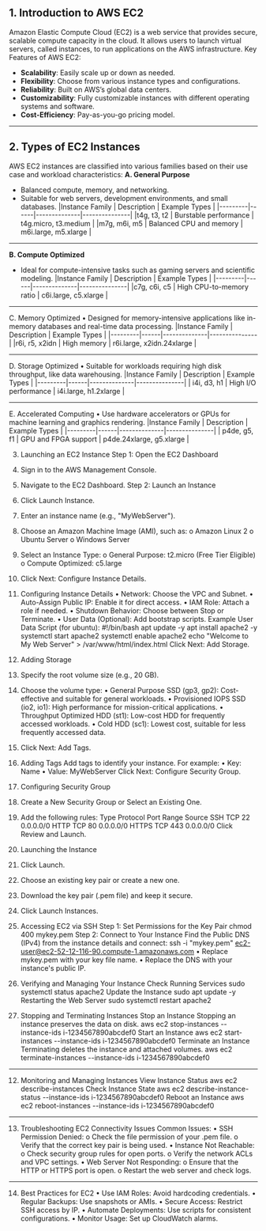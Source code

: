 ## **1. Introduction to AWS EC2**
Amazon Elastic Compute Cloud (EC2) is a web service that provides secure, scalable compute capacity in the cloud. It allows users to launch virtual servers, called instances, to run applications on the AWS infrastructure.
Key Features of AWS EC2:
- **Scalability**: Easily scale up or down as needed.
- **Flexibility**: Choose from various instance types and configurations.
- **Reliability**: Built on AWS’s global data centers.
- **Customizability**: Fully customizable instances with different operating systems and software.
- **Cost-Efficiency**: Pay-as-you-go pricing model.
---
## **2. Types of EC2 Instances**
AWS EC2 instances are classified into various families based on their use case and workload characteristics:
**A. General Purpose**
- Balanced compute, memory, and networking.
- Suitable for web servers, development environments, and small databases.
|Instance Family |	Description | Example Types |
|---------|------|--------------|---------------|
|t4g, t3, t2 | Burstable performance | t4g.micro, t3.medium |
|m7g, m6i, m5 | Balanced CPU and memory | m6i.large, m5.xlarge |
________________________________________
**B. Compute Optimized**
- Ideal for compute-intensive tasks such as gaming servers and scientific modeling.
|Instance Family |	Description | Example Types |
|---------|------|--------------|---------------|
|c7g, c6i, c5 |	High CPU-to-memory ratio | c6i.large, c5.xlarge |
________________________________________
C. Memory Optimized
•	Designed for memory-intensive applications like in-memory databases and real-time data processing.
|Instance Family |	Description | Example Types |
|---------|------|--------------|---------------|
|r6i, r5, x2idn | High memory | r6i.large, x2idn.24xlarge |
________________________________________
D. Storage Optimized
•	Suitable for workloads requiring high disk throughput, like data warehousing.
|Instance Family |	Description | Example Types |
|---------|------|--------------|---------------|
| i4i, d3, h1 | High I/O performance | i4i.large, h1.2xlarge |
________________________________________
E. Accelerated Computing
•	Use hardware accelerators or GPUs for machine learning and graphics rendering.
|Instance Family |	Description | Example Types |
|---------|------|--------------|---------------|
| p4de, g5, f1 | GPU and FPGA support | p4de.24xlarge, g5.xlarge |

3. Launching an EC2 Instance
Step 1: Open the EC2 Dashboard
1.	Sign in to the AWS Management Console.
2.	Navigate to the EC2 Dashboard.
Step 2: Launch an Instance
1.	Click Launch Instance.
2.	Enter an instance name (e.g., "MyWebServer").
3.	Choose an Amazon Machine Image (AMI), such as:
o	Amazon Linux 2
o	Ubuntu Server
o	Windows Server
4.	Select an Instance Type:
o	General Purpose: t2.micro (Free Tier Eligible)
o	Compute Optimized: c5.large
5.	Click Next: Configure Instance Details.

4. Configuring Instance Details
•	Network: Choose the VPC and Subnet.
•	Auto-Assign Public IP: Enable it for direct access.
•	IAM Role: Attach a role if needed.
•	Shutdown Behavior: Choose between Stop or Terminate.
•	User Data (Optional): Add bootstrap scripts.
Example User Data Script (for ubuntu):
#!/bin/bash
apt update -y
apt install apache2 -y
systemctl start apache2
systemctl enable apache2
echo "Welcome to My Web Server" > /var/www/html/index.html
Click Next: Add Storage.

5. Adding Storage
1.	Specify the root volume size (e.g., 20 GB).
2.	Choose the volume type:
•	General Purpose SSD (gp3, gp2): Cost-effective and suitable for general workloads.
•	Provisioned IOPS SSD (io2, io1): High performance for mission-critical applications.
•	Throughput Optimized HDD (st1): Low-cost HDD for frequently accessed workloads.
•	Cold HDD (sc1): Lowest cost, suitable for less frequently accessed data.
3.	Click Next: Add Tags.

6. Adding Tags
Add tags to identify your instance. For example:
•	Key: Name
•	Value: MyWebServer
Click Next: Configure Security Group.

7. Configuring Security Group
1.	Create a New Security Group or Select an Existing One.
2.	Add the following rules:
Type	Protocol	Port Range	Source
SSH	TCP	22	0.0.0.0/0
HTTP	TCP	80	0.0.0.0/0
HTTPS	TCP	443	0.0.0.0/0
Click Review and Launch.

8. Launching the Instance
1.	Click Launch.
2.	Choose an existing key pair or create a new one.
3.	Download the key pair (.pem file) and keep it secure.
4.	Click Launch Instances.

9. Accessing EC2 via SSH
Step 1: Set Permissions for the Key Pair
chmod 400 mykey.pem
Step 2: Connect to Your Instance
Find the Public DNS (IPv4) from the instance details and connect:
ssh -i "mykey.pem" ec2-user@ec2-52-12-116-90.compute-1.amazonaws.com
•	Replace mykey.pem with your key file name.
•	Replace the DNS with your instance's public IP.
10. Verifying and Managing Your Instance
Check Running Services
sudo systemctl status apache2
Update the Instance
sudo apt update -y
Restarting the Web Server
sudo systemctl restart apache2
11. Stopping and Terminating Instances
Stop an Instance
Stopping an instance preserves the data on disk.
aws ec2 stop-instances --instance-ids i-1234567890abcdef0
Start an Instance
aws ec2 start-instances --instance-ids i-1234567890abcdef0
Terminate an Instance
Terminating deletes the instance and attached volumes.
aws ec2 terminate-instances --instance-ids i-1234567890abcdef0
________________________________________
12. Monitoring and Managing Instances
View Instance Status
aws ec2 describe-instances
Check Instance State
aws ec2 describe-instance-status --instance-ids i-1234567890abcdef0
Reboot an Instance
aws ec2 reboot-instances --instance-ids i-1234567890abcdef0
________________________________________
13. Troubleshooting EC2 Connectivity Issues
Common Issues:
•	SSH Permission Denied:
o	Check the file permission of your .pem file.
o	Verify that the correct key pair is being used.
•	Instance Not Reachable:
o	Check security group rules for open ports.
o	Verify the network ACLs and VPC settings.
•	Web Server Not Responding:
o	Ensure that the HTTP or HTTPS port is open.
o	Restart the web server and check logs.
________________________________________
14. Best Practices for EC2
•	Use IAM Roles: Avoid hardcoding credentials.
•	Regular Backups: Use snapshots or AMIs.
•	Secure Access: Restrict SSH access by IP.
•	Automate Deployments: Use scripts for consistent configurations.
•	Monitor Usage: Set up CloudWatch alarms.

